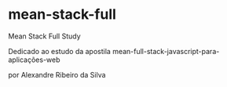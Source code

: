 # mean-stack-full
Mean Stack Full Study

Dedicado ao estudo da apostila mean-full-stack-javascript-para-aplicações-web

por Alexandre Ribeiro da Silva
